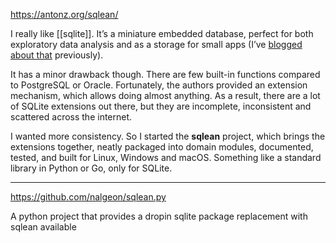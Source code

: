 https://antonz.org/sqlean/

I really like [[sqlite]]. It’s a miniature embedded database, perfect for both exploratory data analysis and as a storage for small apps (I’ve [blogged about that](https://antonz.org/sqlite-is-not-a-toy-database/) previously).

It has a minor drawback though. There are few built-in functions compared to PostgreSQL or Oracle. Fortunately, the authors provided an extension mechanism, which allows doing almost anything. As a result, there are a lot of SQLite extensions out there, but they are incomplete, inconsistent and scattered across the internet.

I wanted more consistency. So I started the **sqlean** project, which brings the extensions together, neatly packaged into domain modules, documented, tested, and built for Linux, Windows and macOS. Something like a standard library in Python or Go, only for SQLite.

----

https://github.com/nalgeon/sqlean.py

A python project that provides a dropin sqlite package replacement with sqlean available